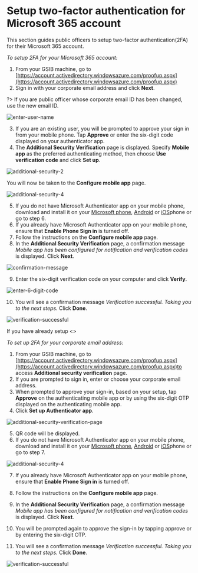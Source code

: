 # Setup two-factor authentication for Microsoft 365 account

This section guides public officers to setup two-factor authentication(2FA) for their Microsoft 365 account.

_To setup 2FA for your Microsoft 365 account:_

1. From your GSIB machine, go to [https://account.activedirectory.windowsazure.com/proofup.aspx](https://account.activedirectory.windowsazure.com/proofup.aspx)
2. Sign in with your corporate email address and click **Next**.

?> If you are public officer whose corporate email ID has been changed, use the new email ID.

![enter-user-name](images/enable-2fa/enter-user-name.png)

3. If you are an existing user, you will be prompted to approve your sign in from your mobile phone. Tap **Approve** or enter the six-digit code displayed on your authenticator app.
4. The **Additional Security Verification** page is displayed. Specify **Mobile app** as the preferred authenticating method, then choose **Use verification code** and click **Set up**.

![additional-security-2](images/enable-2fa/additional-security-2.png)

You will now be taken to the **Configure mobile app** page.

![additional-security-4](images/enable-2fa/additional-security-4.png)

5. If you do not have Microsoft Authenticator app on your mobile phone, download and install it on your [Microsoft phone](https://www.microsoft.com/en-sg/store/apps/windows-phone), [Android](https://play.google.com/store/apps?hl=en&amp;gl=US) or [iOS](https://www.apple.com/app-store/)phone or go to step 6.
6. If you already have Microsoft Authenticator app on your mobile phone, ensure that **Enable Phone Sign in** is turned off.
7. Follow the instructions on the **Configure mobile app** page.
8. In the **Additional Security Verification** page, a confirmation message _Mobile app has been configured for notification and verification codes_ is displayed. Click **Next**.

![confirmation-message](images/enable-2fa/confirmation-message.png)

9. Enter the six-digit verification code on your computer and click **Verify**.

![enter-6-digit-code](images/enable-2fa/enter-6-digit-code.png)

10. You will see a confirmation message _Verification successful. Taking you to the next steps._ Click **Done**.

![verification-successful](images/enable-2fa/verification-successful.png)

If you have already setup <>

_To set up 2FA for your corporate email address:_

1. From your GSIB machine, go to [https://account.activedirectory.windowsazure.com/proofup.aspx](https://account.activedirectory.windowsazure.com/proofup.aspx)to access **Additional security verification** page.
2. If you are prompted to sign in, enter or choose your corporate email address.
3. When prompted to approve your sign-in, based on your setup, tap **Approve** on the authenticating mobile app or by using the six-digit OTP displayed on the authenticating mobile app.
4. Click **Set up Authenticator app**.

![additional-security-verification-page](images/enable-2fa/additional-security-verification-page.png)

5. QR code will be displayed.
6. If you do not have Microsoft Authenticator app on your mobile phone, download and install it on your [Microsoft phone](https://www.microsoft.com/en-sg/store/apps/windows-phone), [Android](https://play.google.com/store/apps?hl=en&amp;gl=US) or [iOS](https://www.apple.com/app-store/)phone or go to step 7.

![additional-security-4](images/enable-2fa/additional-security-4.png)

7. If you already have Microsoft Authenticator app on your mobile phone, ensure that **Enable Phone Sign in** is turned off.
8. Follow the instructions on the **Configure mobile app** page.

9. In the **Additional Security Verification** page, a confirmation message _Mobile app has been configured for notification and verification codes_ is displayed. Click **Next**.

10. You will be prompted again to approve the sign-in by tapping approve or by entering the six-digit OTP.

11. You will see a confirmation message _Verification successful. Taking you to the next steps._ Click **Done**.

![verification-successful](images/enable-2fa/verification-successful.png)
